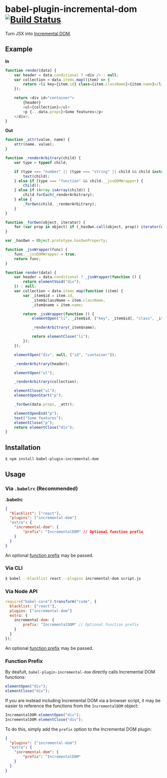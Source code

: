 # babel-plugin-incremental-dom [![Build Status](https://travis-ci.org/babel-plugins/babel-plugin-incremental-dom.svg?branch=master)](https://travis-ci.org/babel-plugins/babel-plugin-incremental-dom)

Turn JSX into [Incremental DOM](http://google.github.io/incremental-dom/).

## Example

**In**

```javascript
function render(data) {
    var header = data.conditional ? <div /> : null;
    var collection = data.items.map((item) => {
        return <li key={item.id} class={item.className}>{item.name}</li>;
    });

    return <div id="container">
        {header}
        <ul>{collection}</ul>
        <p {...data.props}>Some features</p>
    </div>;
}
```

**Out**

```javascript
function _attr(value, name) {
    attr(name, value);
}

function _renderArbitrary(child) {
    var type = typeof child;

    if (type === "number" || (type === "string" || child && child instanceof String)) {
        text(child);
    } else if (type === "function" && child.__jsxDOMWrapper) {
        child();
    } else if (Array.isArray(child)) {
        child.forEach(_renderArbitrary);
    } else {
        _forOwn(child, _renderArbitrary);
    }
}

function _forOwn(object, iterator) {
    for (var prop in object) if (_hasOwn.call(object, prop)) iterator(object[prop], prop);
}

var _hasOwn = Object.prototype.hasOwnProperty;

function _jsxWrapper(func) {
    func.__jsxDOMWrapper = true;
    return func;
}

function render(data) {
    var header = data.conditional ? _jsxWrapper(function () {
        return elementVoid("div");
    }) : null;
    var collection = data.items.map(function (item) {
        var _item$id = item.id,
            _item$className = item.className,
            _item$name = item.name;

        return _jsxWrapper(function () {
            elementOpen("li", _item$id, ["key", _item$id], "class", _item$className);

            _renderArbitrary(_item$name);

            return elementClose("li");
        });
    });

    elementOpen("div", null, ["id", "container"]);

    _renderArbitrary(header);

    elementOpen("ul");

    _renderArbitrary(collection);

    elementClose("ul");
    elementOpenStart("p");

    _forOwn(data.props, _attr);

    elementOpenEnd("p");
    text("Some features");
    elementClose("p");
    return elementClose("div");
}
```

## Installation

```sh
$ npm install babel-plugin-incremental-dom
```

## Usage

### Via `.babelrc` (Recommended)

**.babelrc**

```json
{
  "blacklist": ["react"],
  "plugins": ["incremental-dom"]
  "extra": {
    "incremental-dom": {
        "prefix": "IncrementalDOM" // Optional function prefix
    }
  }
}
```

An optional [function prefix](#function-prefix) may be passed.

### Via CLI

```sh
$ babel --blacklist react --plugins incremental-dom script.js
```

### Via Node API

```javascript
require("babel-core").transform("code", {
  blacklist: ["react"],
  plugins: ["incremental-dom"]
  extra: {
    incremental-dom: {
        prefix: "IncrementalDOM" // Optional function prefix
    }
  }
});
```

An optional [function prefix](#function-prefix) may be passed.

### Function Prefix

By deafult, `babel-plugin-incremental-dom` directly calls Incremental
DOM functions:

```js
elementOpen("div");
elementClose("div");
```

If you are instead including Incremental DOM via a browser script, it
may be easier to reference the functions from the `IncrementalDOM` object:

```js
IncrementalDOM.elementOpen("div");
IncrementalDOM.elementClose("div");
```

To do this, simply add the `prefix` option to the Incremental DOM
plugin:

```json
{
  "plugins": ["incremental-dom"]
  "extra": {
    "incremental-dom": {
        "prefix": "IncrementalDOM"
    }
  }
}
```
